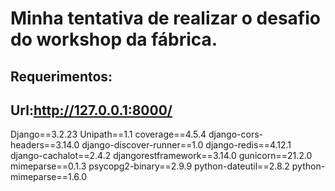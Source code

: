 # Minha tentativa de realizar o desafio do workshop da fábrica.
## Requerimentos: 
## Url:http://127.0.0.1:8000/
Django==3.2.23
Unipath==1.1
coverage==4.5.4
django-cors-headers==3.14.0
django-discover-runner==1.0
django-redis==4.12.1
django-cachalot==2.4.2
djangorestframework==3.14.0
gunicorn==21.2.0
mimeparse==0.1.3
psycopg2-binary==2.9.9
python-dateutil==2.8.2
python-mimeparse==1.6.0
